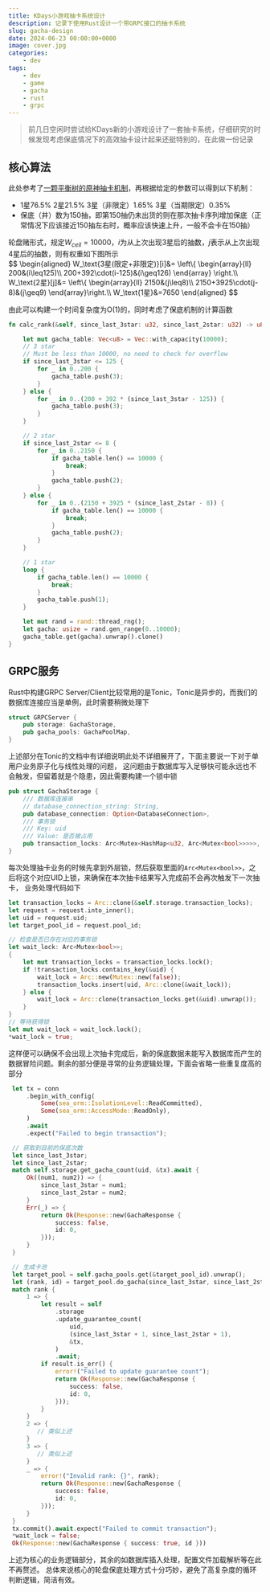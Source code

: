 ```yaml
---
title: KDays小游戏抽卡系统设计
description: 记录下使用Rust设计一个带GRPC接口的抽卡系统
slug: gacha-design
date: 2024-06-23 00:00:00+0000
image: cover.jpg
categories:
    - dev
tags:
    - dev
    - game
    - gacha
    - rust
    - grpc
---
```


> 前几日空闲时尝试给KDays新的小游戏设计了一套抽卡系统，仔细研究的时候发现考虑保底情况下的高效抽卡设计起来还挺特别的，在此做一份记录

## 核心算法

此处参考了[一颗平衡树的原神抽卡机制](https://www.bilibili.com/read/cv10468091/)，再根据给定的参数可以得到以下机制：

- 1星76.5%  2星21.5%  3星（非限定）1.65%  3星（当期限定）0.35%
- 保底（井）数为150抽，即第150抽仍未出货的则在那次抽卡序列增加保底（正常情况下应该接近150抽左右时，概率应该快速上升，一般不会卡在150抽）

轮盘赌形式，规定$W_{ceil} = 10000$，$i$为从上次出现3星后的抽数，$j$表示从上次出现4星后的抽数，则有权重如下图所示  
$$
\\begin{aligned}
W_\\text{3星(限定+非限定)}[i]&=
\\left\\{
\\begin{array}{ll}
200&(i\\leq125)\\\\
200+392\\cdot(i-125)&(i\\geq126)
\\end{array}
\\right.\\\\
W_\\text{2星}[j]&=
\\left\\{
\\begin{array}{ll}
2150&(j\\leq8)\\\\
2150+3925\\cdot(j-8)&(j\\geq9)
\\end{array}\\right.\\\\
W_\\text{1星}&=7650
\\end{aligned}
$$

由此可以构建一个时间复杂度为O(1)的，同时考虑了保底机制的计算函数
```rust
fn calc_rank(&self, since_last_3star: u32, since_last_2star: u32) -> u8 {

    let mut gacha_table: Vec<u8> = Vec::with_capacity(10000);
    // 3 star
    // Must be less than 10000, no need to check for overflow
    if since_last_3star <= 125 {
        for _ in 0..200 {
            gacha_table.push(3);
        }
    } else {
        for _ in 0..(200 + 392 * (since_last_3star - 125)) {
            gacha_table.push(3);
        }
    }

    // 2 star
    if since_last_2star <= 8 {
        for _ in 0..2150 {
            if gacha_table.len() == 10000 {
                break;
            }
            gacha_table.push(2);
        }
    } else {
        for _ in 0..(2150 + 3925 * (since_last_2star - 8)) {
            if gacha_table.len() == 10000 {
                break;
            }
            gacha_table.push(2);
        }
    }

    // 1 star
    loop {
        if gacha_table.len() == 10000 {
            break;
        }
        gacha_table.push(1);
    }

    let mut rand = rand::thread_rng();
    let gacha: usize = rand.gen_range(0..10000);
    gacha_table.get(gacha).unwrap().clone()
}
```

## GRPC服务
Rust中构建GRPC Server/Client比较常用的是Tonic，Tonic是异步的，而我们的数据库连接应当是单例，此时需要稍微处理下
```rust
struct GRPCServer {
    pub storage: GachaStorage,
    pub gacha_pools: GachaPoolMap,
}
```
上述部分在Tonic的文档中有详细说明此处不详细展开了，下面主要说一下对于单用户业务原子化与线性处理的问题，
这问题由于数据库写入足够快可能永远也不会触发，但留着就是个隐患，因此需要构建一个锁中锁
```rust
pub struct GachaStorage {
    /// 数据库连接串
    // database_connection_string: String,
    pub database_connection: Option<DatabaseConnection>,
    /// 事务锁
    /// Key: uid
    /// Value: 是否被占用
    pub transaction_locks: Arc<Mutex<HashMap<u32, Arc<Mutex<bool>>>>>,
}
```
每次处理抽卡业务的时候先拿到外层锁，然后获取里面的`Arc<Mutex<bool>>`，之后将这个对应UID上锁，来确保在本次抽卡结果写入完成前不会再次触发下一次抽卡，
业务处理代码如下
```rust
let transaction_locks = Arc::clone(&self.storage.transaction_locks);
let request = request.into_inner();
let uid = request.uid;
let target_pool_id = request.pool_id;

// 检查是否已存在对应的事务锁
let wait_lock: Arc<Mutex<bool>>;
{
    let mut transaction_locks = transaction_locks.lock();
    if !transaction_locks.contains_key(&uid) {
        wait_lock = Arc::new(Mutex::new(false));
        transaction_locks.insert(uid, Arc::clone(&wait_lock));
    } else {
        wait_lock = Arc::clone(transaction_locks.get(&uid).unwrap());
    }
}
// 等待获得锁
let mut wait_lock = wait_lock.lock();
*wait_lock = true;
```
这样便可以确保不会出现上次抽卡完成后，新的保底数据未能写入数据库而产生的数据冒险问题。剩余的部分便是寻常的业务逻辑处理，下面会省略一些重复度高的部分
```rust
 let tx = conn
     .begin_with_config(
         Some(sea_orm::IsolationLevel::ReadCommitted),
         Some(sea_orm::AccessMode::ReadOnly),
     )
     .await
     .expect("Failed to begin transaction");

 // 获取到目前的保底次数
 let since_last_3star;
 let since_last_2star;
 match self.storage.get_gacha_count(uid, &tx).await {
     Ok((num1, num2)) => {
         since_last_3star = num1;
         since_last_2star = num2;
     }
     Err(_) => {
         return Ok(Response::new(GachaResponse {
             success: false,
             id: 0,
         }));
     }
 }

 // 生成卡池
 let target_pool = self.gacha_pools.get(&target_pool_id).unwrap();
 let (rank, id) = target_pool.do_gacha(since_last_3star, since_last_2star);
 match rank {
     1 => {
         let result = self
             .storage
             .update_guarantee_count(
                 uid,
                 (since_last_3star + 1, since_last_2star + 1),
                 &tx,
             )
             .await;
         if result.is_err() {
             error!("Failed to update guarantee count");
             return Ok(Response::new(GachaResponse {
                 success: false,
                 id: 0,
             }));
         }
     }
     2 => {
        // 类似上述
     }
     3 => {
        // 类似上述
     }
     _ => {
         error!("Invalid rank: {}", rank);
         return Ok(Response::new(GachaResponse {
             success: false,
             id: 0,
         }));
     }
 }
 tx.commit().await.expect("Failed to commit transaction");
 *wait_lock = false;
 Ok(Response::new(GachaResponse { success: true, id }))
```
上述为核心的业务逻辑部分，其余的如数据库插入处理，配置文件加载解析等在此不再赘述。
总体来说核心的轮盘保底处理方式十分巧妙，避免了高复杂度的循环判断逻辑，简洁有效。